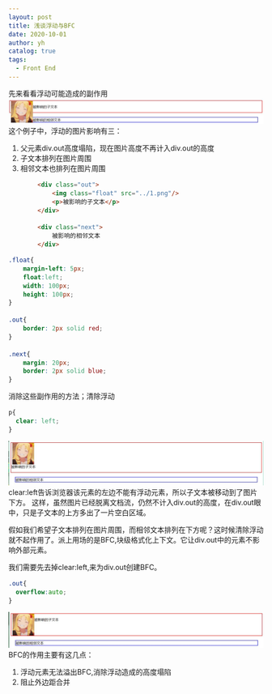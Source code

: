 ```yaml
---
layout: post
title: 浅谈浮动与BFC
date: 2020-10-01
author: yh
catalog: true
tags:
  - Front End
---
```


先来看看浮动可能造成的副作用
![](/img/in-post/20-10-02/float.jpg)
这个例子中，浮动的图片影响有三：
1. 父元素div.out高度塌陷，现在图片高度不再计入div.out的高度
2. 子文本排列在图片周围
3. 相邻文本也排列在图片周围

```html
        <div class="out">
            <img class="float" src="../1.png"/>
            <p>被影响的子文本</p>
        </div>

        <div class="next">
            被影响的相邻文本
        </div>
```

```css
.float{
    margin-left: 5px;
    float:left;
    width: 100px;
    height: 100px;
}

.out{
    border: 2px solid red;
}

.next{
    margin: 20px;
    border: 2px solid blue;
}
```

消除这些副作用的方法；清除浮动

```css
p{
  clear: left;
}
```
![](/img/in-post/20-10-02/clear.jpg)
clear:left告诉浏览器该元素的左边不能有浮动元素，所以子文本被移动到了图片下方。
这样，虽然图片已经脱离文档流，仍然不计入div.out的高度，在div.out眼中，只是子文本的上方多出了一片空白区域。


假如我们希望子文本排列在图片周围，而相邻文本排列在下方呢？这时候清除浮动就不起作用了。派上用场的是BFC,块级格式化上下文。它让div.out中的元素不影响外部元素。

我们需要先去掉clear:left,来为div.out创建BFC。
```css
.out{
  overflow:auto;
}
```
![](/img/in-post/20-10-02/BFC.jpg)
BFC的作用主要有这几点：
1. 浮动元素无法溢出BFC,消除浮动造成的高度塌陷
2. 阻止外边距合并
